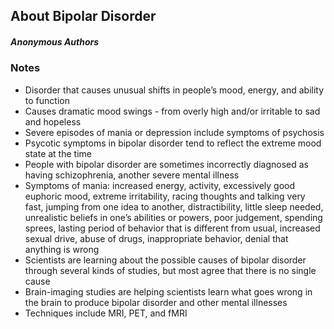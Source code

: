 ## About Bipolar Disorder

##### **Anonymous Authors**

### Notes 
- Disorder that causes unusual shifts in people’s mood, energy, and ability to function
- Causes dramatic mood swings - from overly high and/or irritable to sad and hopeless
- Severe episodes of mania or depression include symptoms of psychosis 
- Psycotic symptoms in bipolar disorder tend to reflect the extreme mood state at the time
- People with bipolar disorder are sometimes incorrectly diagnosed as having schizophrenia, another severe mental illness
- Symptoms of mania: increased energy, activity, excessively good euphoric mood, extreme irritability, racing thoughts and talking very fast, jumping from one idea to another, distractibility, little sleep needed, unrealistic beliefs in one’s abilities or powers, poor judgement, spending sprees, lasting period of behavior that is different from usual, increased sexual drive, abuse of drugs, inappropriate behavior, denial that anything is wrong
- Scientists are learning about the possible causes of bipolar disorder through several kinds of studies, but most agree that there is no single cause
- Brain-imaging studies are helping scientists learn what goes wrong in the brain to produce bipolar disorder and other mental illnesses
- Techniques include MRI, PET, and fMRI
